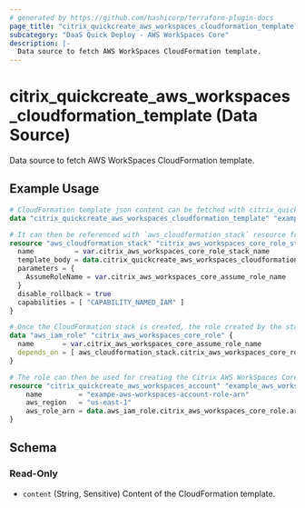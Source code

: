 ```yaml
---
# generated by https://github.com/hashicorp/terraform-plugin-docs
page_title: "citrix_quickcreate_aws_workspaces_cloudformation_template Data Source - citrix"
subcategory: "DaaS Quick Deploy - AWS WorkSpaces Core"
description: |-
  Data source to fetch AWS WorkSpaces CloudFormation template.
---
```


# citrix_quickcreate_aws_workspaces_cloudformation_template (Data Source)

Data source to fetch AWS WorkSpaces CloudFormation template.

## Example Usage

```terraform
# CloudFormation template json content can be fetched with citrix_quickcreate_aws_workspaces_cloudformation_template data source
data "citrix_quickcreate_aws_workspaces_cloudformation_template" "example_cloudformation_template" { }

# It can then be referenced with `aws_cloudformation_stack` resource from `aws` provider to create the CloudFormation stack
resource "aws_cloudformation_stack" "citrix_aws_workspaces_core_role_stack" {
  name          = var.citrix_aws_workspaces_core_role_stack_name
  template_body = data.citrix_quickcreate_aws_workspaces_cloudformation_template.example_cloudformation_template.content
  parameters = {
    AssumeRoleName = var.citrix_aws_workspaces_core_assume_role_name
  }
  disable_rollback = true
  capabilities = [ "CAPABILITY_NAMED_IAM" ]
}

# Once the CloudFormation stack is created, the role created by the stack can be referenced with the `aws_iam_role` data source in the `aws` provider
data "aws_iam_role" "citrix_aws_workspaces_core_role" {
  name       = var.citrix_aws_workspaces_core_assume_role_name
  depends_on = [ aws_cloudformation_stack.citrix_aws_workspaces_core_role_stack ]
}

# The role can then be used for creating the Citrix AWS WorkSpaces Core account with the `citrix_quickcreate_aws_workspaces_account` resource
resource "citrix_quickcreate_aws_workspaces_account" "example_aws_workspaces_account_role_arn" {
    name         = "exampe-aws-workspaces-account-role-arn"
    aws_region   = "us-east-1"
    aws_role_arn = data.aws_iam_role.citrix_aws_workspaces_core_role.arn
}
```

<!-- schema generated by tfplugindocs -->
## Schema

### Read-Only

- `content` (String, Sensitive) Content of the CloudFormation template.